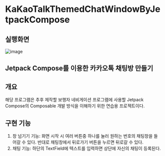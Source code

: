 # KaKaoTalkThemedChatWindowByJetpackCompose

## 실행화면
![image](https://github.com/junni01kim/KakaoTalkThemedChatWindowByJetpackCompose/assets/127941871/5dd9db3f-21c8-4afc-af59-41854a8b64bd)

## Jetpack Compose를 이용한 카카오톡 채팅방 만들기

## 개요
 해당 프로그램은 추후 제작할 보행자 네비게이션 프로그램에 사용할 Jetpack Compose의 Composable 개발 방식을 이해하기 위한 연습용 프로젝트이다.

## 구현 기능
 1) 창 넘기기 기능: 화면 시작 시 여러 버튼중 하나를 눌러 원하는 번호의 채팅창을 들어갈 수 있다. 반대로 채팅창에서 뒤로가기 버튼을 누르면 뒤로갈 수 있다.  
 2) 채팅 기능: 하단의 TextField에 텍스트를 입력하면 상단에 자신의 채팅이 등록된다.
 


